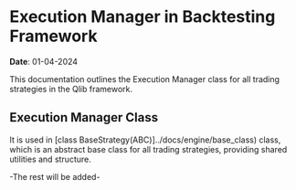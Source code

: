 # Execution Manager in Backtesting Framework

**Date**: 01-04-2024  

This documentation outlines the Execution Manager class for all trading strategies in the Qlib framework.

## Execution Manager Class

It is used in [class BaseStrategy(ABC)]../docs/engine/base_class) class, which is an abstract base class for all trading strategies, providing shared utilities and structure.

-The rest will be added-